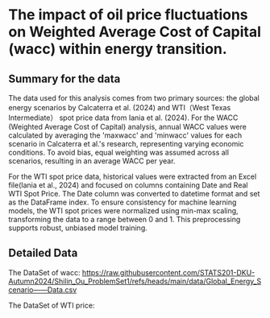 #  The impact of oil price fluctuations on Weighted Average Cost of Capital (wacc) within energy transition.

## Summary for the data
  The data used for this analysis comes from two primary sources: the global energy scenarios by Calcaterra et al. (2024) and WTI（West Texas Intermediate） spot price data from Iania et al. (2024). For the WACC (Weighted Average Cost of Capital) analysis, annual WACC values were calculated by averaging the 'maxwacc' and 'minwacc' values for each scenario in Calcaterra et al.'s research, representing varying economic conditions. To avoid bias, equal weighting was assumed across all scenarios, resulting in an average WACC per year.
  
For the WTI spot price data, historical values were extracted from an Excel file(Iania et al., 2024) and focused on columns containing Date and Real WTI Spot Price. The Date column was converted to datetime format and set as the DataFrame index. To ensure consistency for machine learning models, the WTI spot prices were normalized using min-max scaling, transforming the data to a range between 0 and 1. This preprocessing supports robust, unbiased model training.

## Detailed Data
The DataSet of wacc: https://raw.githubusercontent.com/STATS201-DKU-Autumn2024/Shilin_Ou_ProblemSet1/refs/heads/main/data/Global_Energy_Scenario——Data.csv

The DataSet of WTI price:
